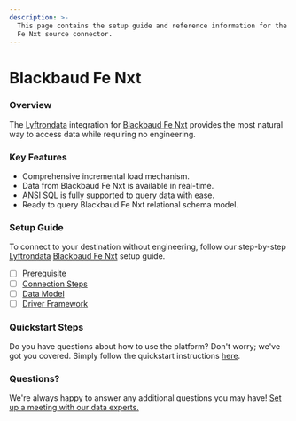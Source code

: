 ```yaml
---
description: >-
  This page contains the setup guide and reference information for the Blackbaud
  Fe Nxt source connector.
---
```


# Blackbaud Fe Nxt

### Overview

The [Lyftrondata](https://www.lyftrondata.com/) integration for [Blackbaud Fe Nxt](None/) provides the most natural way to access data while requiring no engineering.

### Key Features

* Comprehensive incremental load mechanism.
* Data from Blackbaud Fe Nxt is available in real-time.
* ANSI SQL is fully supported to query data with ease.
* Ready to query Blackbaud Fe Nxt relational schema model.

### Setup Guide

To connect to your destination without engineering, follow our step-by-step [Lyftrondata](https://www.lyftrondata.com/) [Blackbaud Fe Nxt](None/) setup guide.

* [ ] [Prerequisite](prerequisite.md)
* [ ] [Connection Steps](connection-steps.md)
* [ ] [Data Model](data-model/erd.md)
* [ ] [Driver Framework](driver-framework/)

### Quickstart Steps

Do you have questions about how to use the platform? Don't worry; we've got you covered. Simply follow the quickstart instructions [here](../../).

### Questions? <a href="#questions" id="questions"></a>

We're always happy to answer any additional questions you may have! [Set up a meeting with our data experts.](https://www.lyftrondata.com/book-a-meeting/)
